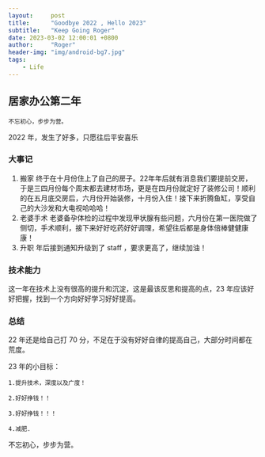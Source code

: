 ```yaml
---
layout:     post
title:      "Goodbye 2022 , Hello 2023"
subtitle:   "Keep Going Roger"
date: 2023-03-02 12:00:01 +0800
author:     "Roger"
header-img: "img/android-bg7.jpg"
tags:
    - Life
---
```

居家办公第二年
---

    不忘初心，步步为营。

2022 年，发生了好多，只愿往后平安喜乐

### 大事记

1. 搬家
终于在十月份住上了自己的房子。22年年后就有消息我们要提前交房，于是三四月份每个周末都去建材市场，更是在四月份就定好了装修公司！顺利的在五月底交房后，六月份开始装修，十月份入住！接下来折腾鱼缸，享受自己的大沙发和大电视哈哈哈！
2. 老婆手术
老婆备孕体检的过程中发现甲状腺有些问题，六月份在第一医院做了侧切，手术顺利，接下来好好吃药好好调理，希望往后都是身体倍棒健健康康！
3. 升职
年后接到通知升级到了 staff ，要求更高了，继续加油！

### 技术能力

这一年在技术上没有很高的提升和沉淀，这是最该反思和提高的点，23 年应该好好把握，找到一个方向好好学习好好提高。

### 总结

22 年还是给自己打 70 分，不足在于没有好好自律的提高自己，大部分时间都在荒度。

23 年的小目标：

    1.提升技术，深度以及广度！

    2.好好挣钱！！

    3.好好挣钱！！！

    4.减肥.

不忘初心，步步为营。
